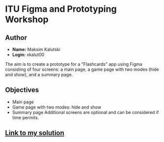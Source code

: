 # ITU Figma and Prototyping Workshop

## Author

- **Name:** Maksim Kalutski
- **Login:** xkalut00

The aim is to create a prototype for a "Flashcards" app using Figma consisting of four screens: a main page, a game page
with two modes (hide and show), and a summary page.

## Objectives

- Main page
- Game page with two modes: hide and show 
- Summary page
  Additional screens are optional and can be considered if time permits.

## [Link to my solution](https://www.figma.com/file/wuxMn1pY9h59ajoEdOZRKu/itu-figma?type=design&node-id=0%3A1&mode=design&t=EKbOqNrsb78l6YHm-1)
